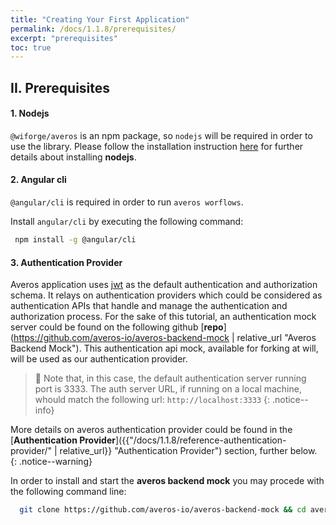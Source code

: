 ```yaml
---
title: "Creating Your First Application"
permalink: /docs/1.1.8/prerequisites/
excerpt: "prerequisites"
toc: true
---
```


## **II. Prerequisites**

#### **1. Nodejs**
   
`@wiforge/averos` is an npm package, so `nodejs` will be required in order to use the library.
Please follow the installation instruction [here](https://nodejs.org/ "Nodejs") for further details about installing **nodejs**.


#### **2. Angular cli**

 `@angular/cli` is required in order to run `averos worflows`.

 Install `angular/cli` by executing the following command:

 ```bash
  npm install -g @angular/cli
 ```

#### **3. Authentication Provider**

Averos application uses [jwt](https://jwt.io "JSON Web Token") as the default authentication and authorization schema. It relays on authentication providers which could be considered as authentication APIs that handle and manage
the authentication and authorization process.
For the sake of this tutorial, an authentication mock server could be found on the following github [**repo**](https://github.com/averos-io/averos-backend-mock | relative_url "Averos Backend Mock").
This authentication api mock, available for forking at will, will be used as our authentication provider. 

>🚩 Note that, in this case, the default authentication server running port is 3333. The auth server URL, if running on a local machine, whould match the following url: `http://localhost:3333`
{: .notice--info}


More details on averos authentication provider could be found in the [**Authentication Provider**]({{"/docs/1.1.8/reference-authentication-provider/" | relative_url}} "Authentication Provider") section, further below.
{: .notice--warning}

In order to install and start the **averos backend mock** you may procede with the following command line:

```bash
  git clone https://github.com/averos-io/averos-backend-mock && cd averos-backend-mock && npm install && npm start
 ```
<br/>

